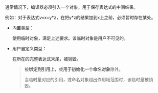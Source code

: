 通常情况下，编译器必须引入一个对象，用于保存表达式的中间结果。

例如：对于表达式v=x+y\*z，在把y\*z的结果加到x上之前，必须暂时存在某处。



- 内置类型：

  使用临时对象，满足上述要求。该临时对象是用户不可见的。

- 用户自定义类型：

  在所在的完整表达式末尾，被销毁。

  > 被**绑定到引用上**，或**用于初始化一个命名对象**除外。
  >
  > 当临时量对应的引用，或命名对象超出作用域范围时，该临时量被销毁。



